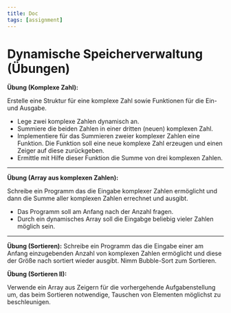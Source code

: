 ```yaml
---
title: Doc
tags: [assignment]
---
```


# Dynamische Speicherverwaltung (Übungen)

**Übung (Komplexe Zahl):**

Erstelle eine Struktur für eine komplexe Zahl sowie Funktionen für die Ein- und Ausgabe.

- Lege zwei komplexe Zahlen dynamisch an.
- Summiere die beiden Zahlen in einer dritten (neuen) komplexen Zahl.
- Implementiere für das Summieren zweier komplexer Zahlen eine Funktion.
Die Funktion soll eine neue komplexe Zahl erzeugen und einen Zeiger auf diese zurückgeben.
- Ermittle mit Hilfe dieser Funktion die Summe von drei komplexen Zahlen.

---

**Übung (Array aus komplexen Zahlen):**

Schreibe ein Programm das die Eingabe komplexer Zahlen ermöglicht und dann die Summe aller komplexen Zahlen errechnet und ausgibt.

- Das Programm soll am Anfang nach der Anzahl fragen.
- Durch ein dynamisches Array soll die Eingabge beliebig vieler Zahlen möglich sein.

---

**Übung (Sortieren):**
Schreibe ein Programm das die Eingabe einer am Anfang einzugebenden Anzahl von komplexen Zahlen ermöglicht und diese der Größe nach sortiert wieder ausgibt.
Nimm Bubble-Sort zum Sortieren.

**Übung (Sortieren II):**

Verwende ein Array aus Zeigern für die vorhergehende Aufgabenstellung um, das beim Sortieren notwendige, Tauschen von Elementen möglichst zu beschleunigen.
